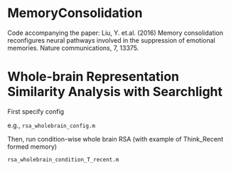 # MemoryConsolidation
Code accompanying the paper: Liu, Y. et.al. (2016) Memory consolidation reconfigures neural pathways involved in the suppression of emotional memories. Nature communications, 7, 13375.

# Whole-brain Representation Similarity Analysis with Searchlight

First specify config

e.g., ``` rsa_wholebrain_config.m ```

Then, run condition-wise whole brain RSA (with example of Think_Recent formed memory)

``` rsa_wholebrain_condition_T_recent.m ```



